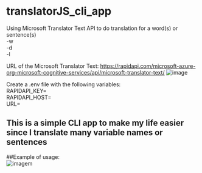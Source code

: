 # translatorJS_cli_app
Using Microsoft Translator Text API to do translation for a word(s) or sentence(s)
<br>-w  <word>
<br>-d  <detect language>
<br>-l  <language>

URL of the Microsoft Translator Text:
https://rapidapi.com/microsoft-azure-org-microsoft-cognitive-services/api/microsoft-translator-text/
![image](https://user-images.githubusercontent.com/48599344/140662618-f67a71fa-2720-4adf-a340-a661f6ccde11.png)

Create a .env file with the following variables:
<br>RAPIDAPI_KEY=<Rapidapi key>
<br>RAPIDAPI_HOST=<Rapidapi host value>
<br>URL=<URL of the Microsoft API>
  
## This is a simple CLI app to make my life easier since I translate many variable names or sentences

##Example of usage:
  <br>
  ![imagem](https://user-images.githubusercontent.com/48599344/141295805-12963d3c-024a-4461-918a-0a54a67e5e22.png)

